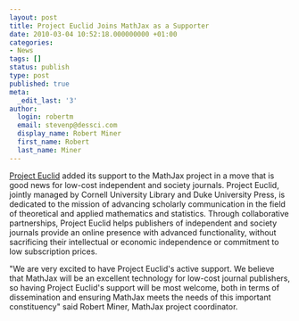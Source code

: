 ```yaml
---
layout: post
title: Project Euclid Joins MathJax as a Supporter
date: 2010-03-04 10:52:18.000000000 +01:00
categories:
- News
tags: []
status: publish
type: post
published: true
meta:
  _edit_last: '3'
author:
  login: robertm
  email: stevenp@dessci.com
  display_name: Robert Miner
  first_name: Robert
  last_name: Miner
---
```


[Project Euclid](http://projecteuclid.org) added its support to the MathJax project in a move that is good news for low-cost independent and society journals.  Project Euclid, jointly managed by Cornell University Library and Duke University Press, is dedicated to the mission of advancing scholarly communication in the field of theoretical and applied mathematics and statistics. Through collaborative partnerships, Project Euclid helps publishers of independent and society journals provide an online presence with advanced functionality, without sacrificing their intellectual or economic independence or commitment to low subscription prices.

"We are very excited to have Project Euclid's active support. We believe that MathJax will be an excellent technology for low-cost journal publishers, so having Project Euclid's support will be most welcome, both in terms of dissemination and ensuring MathJax meets the needs of this important constituency" said Robert Miner, MathJax project coordinator.